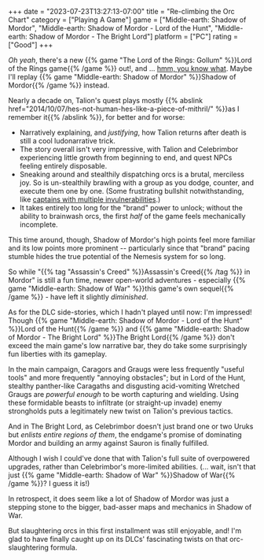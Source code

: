 +++
date = "2023-07-23T13:27:13-07:00"
title = "Re-climbing the Orc Chart"
category = ["Playing A Game"]
game = ["Middle-earth: Shadow of Mordor", "Middle-earth: Shadow of Mordor - Lord of the Hunt", "Middle-earth: Shadow of Mordor - The Bright Lord"]
platform = ["PC"]
rating = ["Good"]
+++

<i>Oh yeah</i>, there's a new {{% game "The Lord of the Rings: Gollum" %}}Lord of the Rings game{{% /game %}} out!, and ... <a href="https://opencritic.com/game/13215/the-lord-of-the-rings-gollum">hmm, you know what</a>.  Maybe I'll replay {{% game "Middle-earth: Shadow of Mordor" %}}Shadow of Mordor{{% /game %}} instead.

Nearly a decade on, Talion's quest plays mostly {{% abslink href="2014/10/07/hes-not-human-hes-like-a-piece-of-mithril/" %}}as I remember it{{% /abslink %}}, for better and for worse:

<ul>
<li>Narratively explaining, and <i>justifying</i>, how Talion returns after death is still a cool ludonarrative trick.</li>
<li>The story overall isn't very impressive, with Talion and Celebrimbor experiencing little growth from beginning to end, and quest NPCs feeling entirely disposable.</li>
<li>Sneaking around and stealthily dispatching orcs is a brutal, merciless joy.  So is un-stealthily brawling with a group as you dodge, counter, and execute them one by one.  (Some frustrating bullshit notwithstanding, like <a href="https://shadowofwar.fandom.com/wiki/Nemesis_Traits#Invulnerability_Strengths">captains with multiple invulnerabilities</a>.)</li>
<li>It takes entirely too long for the "brand" power to unlock; without the ability to brainwash orcs, the first <i>half</i> of the game feels mechanically incomplete.</li>
</ul>

This time around, though, Shadow of Mordor's high points feel more familiar and its low points more prominent -- particularly since that "brand" pacing stumble hides the true potential of the Nemesis system for so long.

So while "{{% tag "Assassin's Creed" %}}Assassin's Creed{{% /tag %}} in Mordor" is still a fun time, newer open-world adventures - especially {{% game "Middle-earth: Shadow of War" %}}this game's own sequel{{% /game %}} - have left it slightly <i>diminished</i>.

As for the DLC side-stories, which I hadn't played until now: I'm impressed!  Though {{% game "Middle-earth: Shadow of Mordor - Lord of the Hunt" %}}Lord of the Hunt{{% /game %}} and {{% game "Middle-earth: Shadow of Mordor - The Bright Lord" %}}The Bright Lord{{% /game %}} don't exceed the main game's low narrative bar, they do take some surprisingly fun liberties with its gameplay.

In the main campaign, Caragors and Graugs were less frequently "useful tools" and more frequently "annoying obstacles"; but in Lord of the Hunt, stealthy panther-like Caragaths and disgusting acid-vomiting Wretched Graugs are <i>powerful enough</i> to be worth capturing and wielding.  Using these formidable beasts to infiltrate (or straight-up invade) enemy strongholds puts a legitimately new twist on Talion's previous tactics.

And in The Bright Lord, as Celebrimbor doesn't just brand one or two Uruks but <i>enlists entire regions of them</i>, the endgame's promise of dominating Mordor and building an army against Sauron is finally fulfilled.

Although I wish I could've done that with Talion's full suite of overpowered upgrades, rather than Celebrimbor's more-limited abilities.  (... wait, isn't that just {{% game "Middle-earth: Shadow of War" %}}Shadow of War{{% /game %}}?  I guess it is!)

In retrospect, it does seem like a lot of Shadow of Mordor was just a stepping stone to the bigger, bad-asser maps and mechanics in Shadow of War.

But slaughtering orcs in this first installment was still enjoyable, and! I'm glad to have finally caught up on its DLCs' fascinating twists on that orc-slaughtering formula.

